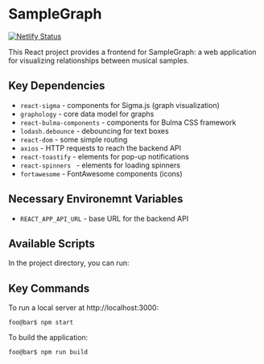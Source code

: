 # SampleGraph

[![Netlify Status](https://api.netlify.com/api/v1/badges/29f0c51c-6262-4525-a91a-3a09ff62ac08/deploy-status?branch=main)](https://app.netlify.com/sites/samplegraph/deploys?branch=main)

This React project provides a frontend for SampleGraph: a web application for visualizing relationships between musical samples.

## Key Dependencies

* `react-sigma` - components for Sigma.js (graph visualization)
* `graphology` - core data model for graphs
* `react-bulma-components` - components for Bulma CSS framework
* `lodash.debounce` - debouncing for text boxes
* `react-dom` - some simple routing
* `axios` - HTTP requests to reach the backend API
* `react-toastify` - elements for pop-up notifications
* `react-spinners ` - elements for loading spinners
* `fortawesome` - FontAwesome components (icons)

## Necessary Environemnt Variables

* `REACT_APP_API_URL` - base URL for the backend API

## Available Scripts

In the project directory, you can run:

## Key Commands

To run a local server at http://localhost:3000:

```console
foo@bar$ npm start
```

To build the application:

```console
foo@bar$ npm run build
```
